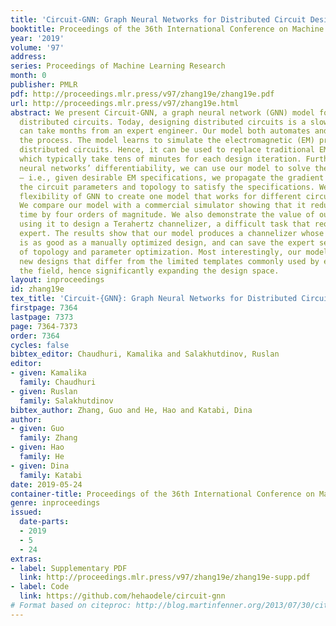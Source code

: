 ```yaml
---
title: 'Circuit-GNN: Graph Neural Networks for Distributed Circuit Design'
booktitle: Proceedings of the 36th International Conference on Machine Learning
year: '2019'
volume: '97'
address: 
series: Proceedings of Machine Learning Research
month: 0
publisher: PMLR
pdf: http://proceedings.mlr.press/v97/zhang19e/zhang19e.pdf
url: http://proceedings.mlr.press/v97/zhang19e.html
abstract: We present Circuit-GNN, a graph neural network (GNN) model for designing
  distributed circuits. Today, designing distributed circuits is a slow process that
  can take months from an expert engineer. Our model both automates and speeds up
  the process. The model learns to simulate the electromagnetic (EM) properties of
  distributed circuits. Hence, it can be used to replace traditional EM simulators,
  which typically take tens of minutes for each design iteration. Further, by leveraging
  neural networks’ differentiability, we can use our model to solve the inverse problem
  – i.e., given desirable EM specifications, we propagate the gradient to optimize
  the circuit parameters and topology to satisfy the specifications. We exploit the
  flexibility of GNN to create one model that works for different circuit topologies.
  We compare our model with a commercial simulator showing that it reduces simulation
  time by four orders of magnitude. We also demonstrate the value of our model by
  using it to design a Terahertz channelizer, a difficult task that requires a specialized
  expert. The results show that our model produces a channelizer whose performance
  is as good as a manually optimized design, and can save the expert several weeks
  of topology and parameter optimization. Most interestingly, our model comes up with
  new designs that differ from the limited templates commonly used by engineers in
  the field, hence significantly expanding the design space.
layout: inproceedings
id: zhang19e
tex_title: 'Circuit-{GNN}: Graph Neural Networks for Distributed Circuit Design'
firstpage: 7364
lastpage: 7373
page: 7364-7373
order: 7364
cycles: false
bibtex_editor: Chaudhuri, Kamalika and Salakhutdinov, Ruslan
editor:
- given: Kamalika
  family: Chaudhuri
- given: Ruslan
  family: Salakhutdinov
bibtex_author: Zhang, Guo and He, Hao and Katabi, Dina
author:
- given: Guo
  family: Zhang
- given: Hao
  family: He
- given: Dina
  family: Katabi
date: 2019-05-24
container-title: Proceedings of the 36th International Conference on Machine Learning
genre: inproceedings
issued:
  date-parts:
  - 2019
  - 5
  - 24
extras:
- label: Supplementary PDF
  link: http://proceedings.mlr.press/v97/zhang19e/zhang19e-supp.pdf
- label: Code
  link: https://github.com/hehaodele/circuit-gnn
# Format based on citeproc: http://blog.martinfenner.org/2013/07/30/citeproc-yaml-for-bibliographies/
---
```

